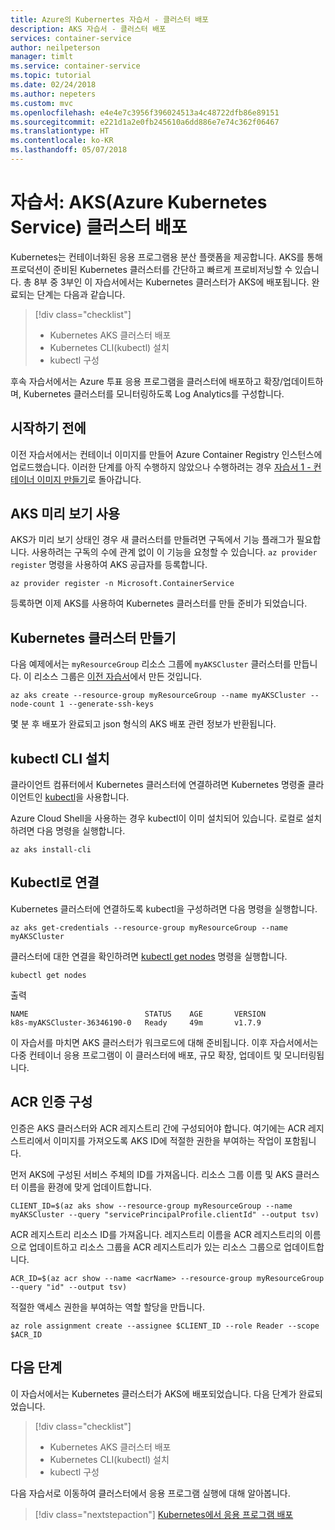 ```yaml
---
title: Azure의 Kubernertes 자습서 - 클러스터 배포
description: AKS 자습서 - 클러스터 배포
services: container-service
author: neilpeterson
manager: timlt
ms.service: container-service
ms.topic: tutorial
ms.date: 02/24/2018
ms.author: nepeters
ms.custom: mvc
ms.openlocfilehash: e4e4e7c3956f396024513a4c48722dfb86e89151
ms.sourcegitcommit: e221d1a2e0fb245610a6dd886e7e74c362f06467
ms.translationtype: HT
ms.contentlocale: ko-KR
ms.lasthandoff: 05/07/2018
---
```

# <a name="tutorial-deploy-an-azure-kubernetes-service-aks-cluster"></a>자습서: AKS(Azure Kubernetes Service) 클러스터 배포

Kubernetes는 컨테이너화된 응용 프로그램용 분산 플랫폼을 제공합니다. AKS를 통해 프로덕션이 준비된 Kubernetes 클러스터를 간단하고 빠르게 프로비저닝할 수 있습니다. 총 8부 중 3부인 이 자습서에서는 Kubernetes 클러스터가 AKS에 배포됩니다. 완료되는 단계는 다음과 같습니다.

> [!div class="checklist"]
> * Kubernetes AKS 클러스터 배포
> * Kubernetes CLI(kubectl) 설치
> * kubectl 구성

후속 자습서에서는 Azure 투표 응용 프로그램을 클러스터에 배포하고 확장/업데이트하며, Kubernetes 클러스터를 모니터링하도록 Log Analytics를 구성합니다.

## <a name="before-you-begin"></a>시작하기 전에

이전 자습서에서는 컨테이너 이미지를 만들어 Azure Container Registry 인스턴스에 업로드했습니다. 이러한 단계를 아직 수행하지 않았으나 수행하려는 경우 [자습서 1 - 컨테이너 이미지 만들기][aks-tutorial-prepare-app]로 돌아갑니다.

## <a name="enable-aks-preview"></a>AKS 미리 보기 사용

AKS가 미리 보기 상태인 경우 새 클러스터를 만들려면 구독에서 기능 플래그가 필요합니다. 사용하려는 구독의 수에 관계 없이 이 기능을 요청할 수 있습니다. `az provider register` 명령을 사용하여 AKS 공급자를 등록합니다.

```azurecli
az provider register -n Microsoft.ContainerService
```

등록하면 이제 AKS를 사용하여 Kubernetes 클러스터를 만들 준비가 되었습니다.

## <a name="create-kubernetes-cluster"></a>Kubernetes 클러스터 만들기

다음 예제에서는 `myResourceGroup` 리소스 그룹에 `myAKSCluster` 클러스터를 만듭니다. 이 리소스 그룹은 [이전 자습서][aks-tutorial-prepare-acr]에서 만든 것입니다.

```azurecli
az aks create --resource-group myResourceGroup --name myAKSCluster --node-count 1 --generate-ssh-keys
```

몇 분 후 배포가 완료되고 json 형식의 AKS 배포 관련 정보가 반환됩니다.

## <a name="install-the-kubectl-cli"></a>kubectl CLI 설치

클라이언트 컴퓨터에서 Kubernetes 클러스터에 연결하려면 Kubernetes 명령줄 클라이언트인 [kubectl][kubectl]을 사용합니다.

Azure Cloud Shell을 사용하는 경우 kubectl이 이미 설치되어 있습니다. 로컬로 설치하려면 다음 명령을 실행합니다.

```azurecli
az aks install-cli
```

## <a name="connect-with-kubectl"></a>Kubectl로 연결

Kubernetes 클러스터에 연결하도록 kubectl을 구성하려면 다음 명령을 실행합니다.

```azurecli
az aks get-credentials --resource-group myResourceGroup --name myAKSCluster
```

클러스터에 대한 연결을 확인하려면 [kubectl get nodes][kubectl-get] 명령을 실행합니다.

```azurecli
kubectl get nodes
```

출력

```
NAME                          STATUS    AGE       VERSION
k8s-myAKSCluster-36346190-0   Ready     49m       v1.7.9
```

이 자습서를 마치면 AKS 클러스터가 워크로드에 대해 준비됩니다. 이후 자습서에서는 다중 컨테이너 응용 프로그램이 이 클러스터에 배포, 규모 확장, 업데이트 및 모니터링됩니다.

## <a name="configure-acr-authentication"></a>ACR 인증 구성

인증은 AKS 클러스터와 ACR 레지스트리 간에 구성되어야 합니다. 여기에는 ACR 레지스트리에서 이미지를 가져오도록 AKS ID에 적절한 권한을 부여하는 작업이 포함됩니다.

먼저 AKS에 구성된 서비스 주체의 ID를 가져옵니다. 리소스 그룹 이름 및 AKS 클러스터 이름을 환경에 맞게 업데이트합니다.

```azurecli
CLIENT_ID=$(az aks show --resource-group myResourceGroup --name myAKSCluster --query "servicePrincipalProfile.clientId" --output tsv)
```

ACR 레지스트리 리소스 ID를 가져옵니다. 레지스트리 이름을 ACR 레지스트리의 이름으로 업데이트하고 리소스 그룹을 ACR 레지스트리가 있는 리소스 그룹으로 업데이트합니다.

```azurecli
ACR_ID=$(az acr show --name <acrName> --resource-group myResourceGroup --query "id" --output tsv)
```

적절한 액세스 권한을 부여하는 역할 할당을 만듭니다.

```azurecli
az role assignment create --assignee $CLIENT_ID --role Reader --scope $ACR_ID
```

## <a name="next-steps"></a>다음 단계

이 자습서에서는 Kubernetes 클러스터가 AKS에 배포되었습니다. 다음 단계가 완료되었습니다.

> [!div class="checklist"]
> * Kubernetes AKS 클러스터 배포
> * Kubernetes CLI(kubectl) 설치
> * kubectl 구성

다음 자습서로 이동하여 클러스터에서 응용 프로그램 실행에 대해 알아봅니다.

> [!div class="nextstepaction"]
> [Kubernetes에서 응용 프로그램 배포][aks-tutorial-deploy-app]

<!-- LINKS - external -->
[kubectl]: https://kubernetes.io/docs/user-guide/kubectl/
[kubectl-get]: https://kubernetes.io/docs/reference/generated/kubectl/kubectl-commands#get

<!-- LINKS - internal -->
[aks-tutorial-deploy-app]: ./tutorial-kubernetes-deploy-application.md
[aks-tutorial-prepare-acr]: ./tutorial-kubernetes-prepare-acr.md
[aks-tutorial-prepare-app]: ./tutorial-kubernetes-prepare-app.md
